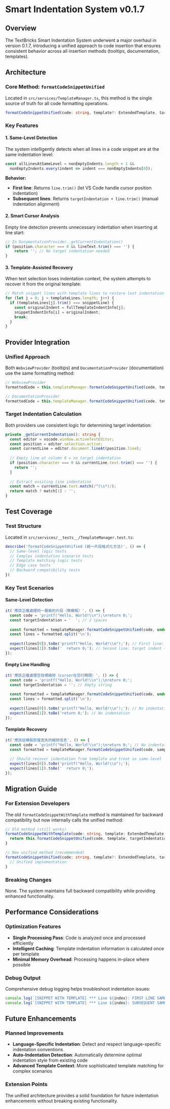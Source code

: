 # Smart Indentation System v0.1.7

## Overview

The TextBricks Smart Indentation System underwent a major overhaul in version 0.1.7, introducing a unified approach to code insertion that ensures consistent behavior across all insertion methods (tooltips, documentation, templates).

## Architecture

### Core Method: `formatCodeSnippetUnified`

Located in `src/services/TemplateManager.ts`, this method is the single source of truth for all code formatting operations.

```typescript
formatCodeSnippetUnified(code: string, template?: ExtendedTemplate, targetIndentation?: string): string
```

### Key Features

#### 1. Same-Level Detection
The system intelligently detects when all lines in a code snippet are at the same indentation level:

```typescript
const allLinesAtSameLevel = nonEmptyIndents.length > 1 && 
  nonEmptyIndents.every(indent => indent === nonEmptyIndents[0]);
```

**Behavior:**
- **First line**: Returns `line.trim()` (let VS Code handle cursor position indentation)
- **Subsequent lines**: Returns `targetIndentation + line.trim()` (manual indentation alignment)

#### 2. Smart Cursor Analysis
Empty line detection prevents unnecessary indentation when inserting at line start:

```typescript
// In DocumentationProvider._getCurrentIndentation()
if (position.character === 0 && lineText.trim() === '') {
    return ''; // No target indentation needed
}
```

#### 3. Template-Assisted Recovery
When text selection loses indentation context, the system attempts to recover it from the original template:

```typescript
// Match snippet lines with template lines to restore lost indentation
for (let j = 0; j < templateLines.length; j++) {
  if (templateLines[j].trim() === snippetLine) {
    const originalIndent = fullTemplateIndentInfo[j];
    snippetIndentInfo[i] = originalIndent;
    break;
  }
}
```

## Provider Integration

### Unified Approach
Both `WebviewProvider` (tooltips) and `DocumentationProvider` (documentation) use the same formatting method:

```typescript
// WebviewProvider
formattedCode = this.templateManager.formatCodeSnippetUnified(code, template, targetIndentation);

// DocumentationProvider  
formattedCode = this.templateManager.formatCodeSnippetUnified(code, template, targetIndentation);
```

### Target Indentation Calculation
Both providers use consistent logic for determining target indentation:

```typescript
private _getCurrentIndentation(): string {
  const editor = vscode.window.activeTextEditor;
  const position = editor.selection.active;
  const currentLine = editor.document.lineAt(position.line);
  
  // Empty line at column 0 = no target indentation
  if (position.character === 0 && currentLine.text.trim() === '') {
    return '';
  }
  
  // Extract existing line indentation
  const match = currentLine.text.match(/^(\s*)/);
  return match ? match[1] : '';
}
```

## Test Coverage

### Test Structure
Located in `src/services/__tests__/TemplateManager.test.ts`:

```typescript
describe('formatCodeSnippetUnified (統一片段格式化方法)', () => {
  // Same-level logic tests
  // Complex indentation scenario tests  
  // Template matching logic tests
  // Edge case tests
  // Backward compatibility tests
})
```

### Key Test Scenarios

#### Same-Level Detection
```typescript
it('應該正確處理同一層級的片段（無模板）', () => {
  const code = 'printf("Hello, World!\\n");\nreturn 0;';
  const targetIndentation = '  '; // 2 spaces
  
  const formatted = templateManager.formatCodeSnippetUnified(code, undefined, targetIndentation);
  const lines = formatted.split('\n');
  
  expect(lines[0]).toBe('printf("Hello, World!\\n");'); // First line: trimmed
  expect(lines[1]).toBe('  return 0;'); // Second line: target indent + trimmed
});
```

#### Empty Line Handling
```typescript
it('應該正確處理空目標縮排（cursor在空行開頭）', () => {
  const code = 'printf("Hello, World!\\n");\nreturn 0;';
  const targetIndentation = ''; // Empty string
  
  const formatted = templateManager.formatCodeSnippetUnified(code, undefined, targetIndentation);
  const lines = formatted.split('\n');
  
  expect(lines[0]).toBe('printf("Hello, World!\\n");'); // No indentation
  expect(lines[1]).toBe('return 0;'); // No indentation
});
```

#### Template Recovery
```typescript
it('應該從模板恢復丟失的縮排信息', () => {
  const code = 'printf("Hello, World!\\n");\nreturn 0;'; // No indentation
  const formatted = templateManager.formatCodeSnippetUnified(code, sampleTemplate, targetIndentation);
  
  // Should recover indentation from template and treat as same-level
  expect(lines[0]).toBe('printf("Hello, World!\\n");');
  expect(lines[1]).toBe('  return 0;');
});
```

## Migration Guide

### For Extension Developers

The old `formatCodeSnippetWithTemplate` method is maintained for backward compatibility but now internally calls the unified method:

```typescript
// Old method (still works)
formatCodeSnippetWithTemplate(code: string, template: ExtendedTemplate, targetIndentation?: string): string {
  return this.formatCodeSnippetUnified(code, template, targetIndentation);
}

// New unified method (recommended)
formatCodeSnippetUnified(code: string, template?: ExtendedTemplate, targetIndentation?: string): string {
  // Unified implementation
}
```

### Breaking Changes
None. The system maintains full backward compatibility while providing enhanced functionality.

## Performance Considerations

### Optimization Features
- **Single Processing Pass**: Code is analyzed once and processed efficiently
- **Intelligent Caching**: Template indentation information is calculated once per template
- **Minimal Memory Overhead**: Processing happens in-place where possible

### Debug Output
Comprehensive debug logging helps troubleshoot indentation issues:
```typescript
console.log(`[SNIPPET WITH TEMPLATE] *** Line ${index}: FIRST LINE SAME LEVEL -> "${result}"`);
console.log(`[SNIPPET WITH TEMPLATE] *** Line ${index}: SUBSEQUENT SAME LEVEL (with target indent) -> "${result}"`);
```

## Future Enhancements

### Planned Improvements
- **Language-Specific Indentation**: Detect and respect language-specific indentation conventions
- **Auto-Indentation Detection**: Automatically determine optimal indentation style from existing code
- **Advanced Template Context**: More sophisticated template matching for complex scenarios

### Extension Points
The unified architecture provides a solid foundation for future indentation enhancements without breaking existing functionality.